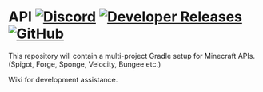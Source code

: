 # API [![Discord](https://img.shields.io/discord/831966641586831431)](https://discord.gg/7vqgtrjDGw) [![Developer Releases](https://jitpack.io/v/Pixelmon-Development/API.svg)](https://jitpack.io/#Pixelmon-Development/API) [![GitHub](https://img.shields.io/github/license/Pixelmon-Development/API)](https://www.gnu.org/licenses/lgpl-3.0.html)

This repository will contain a multi-project Gradle setup for Minecraft APIs. (Spigot, Forge, Sponge, Velocity, Bungee etc.)

Wiki for development assistance.